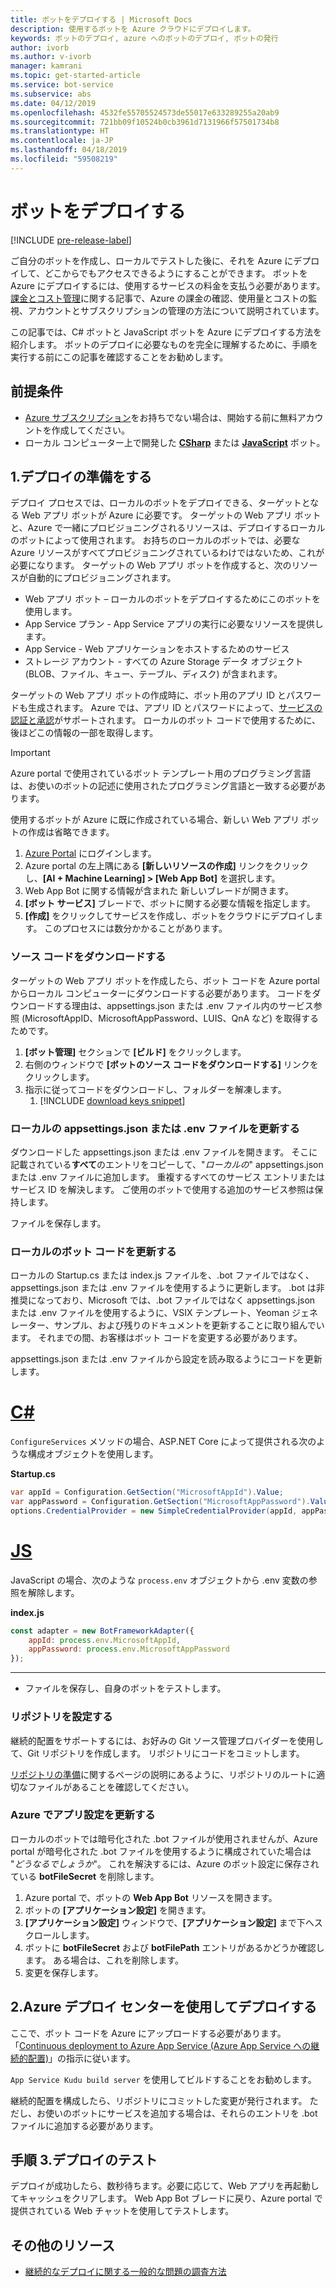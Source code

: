```yaml
---
title: ボットをデプロイする | Microsoft Docs
description: 使用するボットを Azure クラウドにデプロイします。
keywords: ボットのデプロイ, azure へのボットのデプロイ, ボットの発行
author: ivorb
ms.author: v-ivorb
manager: kamrani
ms.topic: get-started-article
ms.service: bot-service
ms.subservice: abs
ms.date: 04/12/2019
ms.openlocfilehash: 4532fe55705524573de55017e633289255a20ab9
ms.sourcegitcommit: 721bb09f10524b0cb3961d7131966f57501734b8
ms.translationtype: HT
ms.contentlocale: ja-JP
ms.lasthandoff: 04/18/2019
ms.locfileid: "59508219"
---
```

# <a name="deploy-your-bot"></a>ボットをデプロイする

[!INCLUDE [pre-release-label](./includes/pre-release-label.md)]

ご自分のボットを作成し、ローカルでテストした後に、それを Azure にデプロイして、どこからでもアクセスできるようにすることができます。 ボットを Azure にデプロイするには、使用するサービスの料金を支払う必要があります。 [課金とコスト管理](https://docs.microsoft.com/en-us/azure/billing/)に関する記事で、Azure の課金の確認、使用量とコストの監視、アカウントとサブスクリプションの管理の方法について説明されています。

この記事では、C# ボットと JavaScript ボットを Azure にデプロイする方法を紹介します。 ボットのデプロイに必要なものを完全に理解するために、手順を実行する前にこの記事を確認することをお勧めします。

## <a name="prerequisites"></a>前提条件
- [Azure サブスクリプション](http://portal.azure.com)をお持ちでない場合は、開始する前に無料アカウントを作成してください。
- ローカル コンピューター上で開発した [**CSharp**](./dotnet/bot-builder-dotnet-sdk-quickstart.md) または [**JavaScript**](./javascript/bot-builder-javascript-quickstart.md) ボット。

## <a name="1-prepare-for-deployment"></a>1.デプロイの準備をする
デプロイ プロセスでは、ローカルのボットをデプロイできる、ターゲットとなる Web アプリ ボットが Azure に必要です。 ターゲットの Web アプリ ボットと、Azure で一緒にプロビジョニングされるリソースは、デプロイするローカルのボットによって使用されます。 お持ちのローカルのボットでは、必要な Azure リソースがすべてプロビジョニングされているわけではないため、これが必要になります。 ターゲットの Web アプリ ボットを作成すると、次のリソースが自動的にプロビジョニングされます。
-   Web アプリ ボット – ローカルのボットをデプロイするためにこのボットを使用します。
-   App Service プラン - App Service アプリの実行に必要なリソースを提供します。
-   App Service - Web アプリケーションをホストするためのサービス
-   ストレージ アカウント - すべての Azure Storage データ オブジェクト (BLOB、ファイル、キュー、テーブル、ディスク) が含まれます。

ターゲットの Web アプリ ボットの作成時に、ボット用のアプリ ID とパスワードも生成されます。 Azure では、アプリ ID とパスワードによって、[サービスの認証と承認](https://docs.microsoft.com/azure/app-service/overview-authentication-authorization)がサポートされます。 ローカルのボット コードで使用するために、後ほどこの情報の一部を取得します。 

> [!IMPORTANT]
> Azure portal で使用されているボット テンプレート用のプログラミング言語は、お使いのボットの記述に使用されたプログラミング言語と一致する必要があります。

使用するボットが Azure に既に作成されている場合、新しい Web アプリ ボットの作成は省略できます。

1. [Azure Portal](https://portal.azure.com) にログインします。
1. Azure portal の左上隅にある **[新しいリソースの作成]** リンクをクリックし、**[AI + Machine Learning] > [Web App Bot]** を選択します。
1. Web App Bot に関する情報が含まれた 新しいブレードが開きます。 
1. **[ボット サービス]** ブレードで、ボットに関する必要な情報を指定します。
1. **[作成]** をクリックしてサービスを作成し、ボットをクラウドにデプロイします。 このプロセスには数分かかることがあります。

### <a name="download-the-source-code"></a>ソース コードをダウンロードする
ターゲットの Web アプリ ボットを作成したら、ボット コードを Azure portal からローカル コンピューターにダウンロードする必要があります。 コードをダウンロードする理由は、appsettings.json または .env ファイル内のサービス参照 (MicrosoftAppID、MicrosoftAppPassword、LUIS、QnA など) を取得するためです。 

1. **[ボット管理]** セクションで **[ビルド]** をクリックします。
1. 右側のウィンドウで **[ボットのソース コードをダウンロードする]** リンクをクリックします。
1. 指示に従ってコードをダウンロードし、フォルダーを解凍します。
    1. [!INCLUDE [download keys snippet](~/includes/snippet-abs-key-download.md)]

### <a name="update-your-local-appsettingsjson-or-env-file"></a>ローカルの appsettings.json または .env ファイルを更新する

ダウンロードした appsettings.json または .env ファイルを開きます。 そこに記載されている**すべて**のエントリをコピーして、"_ローカルの_" appsettings.json または .env ファイルに追加します。 重複するすべてのサービス エントリまたはサービス ID を解決します。 ご使用のボットで使用する追加のサービス参照は保持します。

ファイルを保存します。

### <a name="update-local-bot-code"></a>ローカルのボット コードを更新する
ローカルの Startup.cs または index.js ファイルを、.bot ファイルではなく、appsettings.json または .env ファイルを使用するように更新します。 .bot は非推奨になっており、Microsoft では、.bot ファイルではなく appsettings.json または .env ファイルを使用するように、VSIX テンプレート、Yeoman ジェネレーター、サンプル、および残りのドキュメントを更新することに取り組んでいます。 それまでの間、お客様はボット コードを変更する必要があります。 

appsettings.json または .env ファイルから設定を読み取るようにコードを更新します。 

# <a name="ctabcsharp"></a>[C#](#tab/csharp)
`ConfigureServices` メソッドの場合、ASP.NET Core によって提供される次のような構成オブジェクトを使用します。 

**Startup.cs**
```csharp
var appId = Configuration.GetSection("MicrosoftAppId").Value;
var appPassword = Configuration.GetSection("MicrosoftAppPassword").Value;
options.CredentialProvider = new SimpleCredentialProvider(appId, appPassword);
```

# <a name="jstabjs"></a>[JS](#tab/js)

JavaScript の場合、次のような `process.env` オブジェクトから .env 変数の参照を解除します。
   
**index.js**

```js
const adapter = new BotFrameworkAdapter({
    appId: process.env.MicrosoftAppId,
    appPassword: process.env.MicrosoftAppPassword
});
```
---

- ファイルを保存し、自身のボットをテストします。

### <a name="setup-a-repository"></a>リポジトリを設定する

継続的配置をサポートするには、お好みの Git ソース管理プロバイダーを使用して、Git リポジトリを作成します。 リポジトリにコードをコミットします。

[リポジトリの準備](https://docs.microsoft.com/azure/app-service/deploy-continuous-deployment#prepare-your-repository)に関するページの説明にあるように、リポジトリのルートに適切なファイルがあることを確認してください。

### <a name="update-app-settings-in-azure"></a>Azure でアプリ設定を更新する
ローカルのボットでは暗号化された .bot ファイルが使用されませんが、Azure portal が暗号化された .bot ファイルを使用するように構成されていた場合は "_どうなるでしょうか_"。 これを解決するには、Azure のボット設定に保存されている **botFileSecret** を削除します。
1. Azure portal で、ボットの **Web App Bot** リソースを開きます。
1. ボットの **[アプリケーション設定]** を開きます。
1. **[アプリケーション設定]** ウィンドウで、**[アプリケーション設定]** まで下へスクロールします。
1. ボットに **botFileSecret** および **botFilePath** エントリがあるかどうか確認します。 ある場合は、これを削除します。
1. 変更を保存します。

## <a name="2-deploy-using-azure-deployment-center"></a>2.Azure デプロイ センターを使用してデプロイする

ここで、ボット コードを Azure にアップロードする必要があります。 「[Continuous deployment to Azure App Service (Azure App Service への継続的配置)](https://docs.microsoft.com/azure/app-service/deploy-continuous-deployment)」の指示に従います。

`App Service Kudu build server` を使用してビルドすることをお勧めします。

継続的配置を構成したら、リポジトリにコミットした変更が発行されます。 ただし、お使いのボットにサービスを追加する場合は、それらのエントリを .bot ファイルに追加する必要があります。

## <a name="3-test-your-deployment"></a>手順 3.デプロイのテスト

デプロイが成功したら、数秒待ちます。必要に応じて、Web アプリを再起動してキャッシュをクリアします。 Web App Bot ブレードに戻り、Azure portal で提供されている Web チャットを使用してテストします。

## <a name="additional-resources"></a>その他のリソース
- [継続的なデプロイに関する一般的な問題の調査方法](https://github.com/projectkudu/kudu/wiki/Investigating-continuous-deployment)

